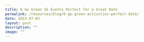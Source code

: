 ```yaml
---
title: 6 Go Green SG Events Perfect for a Great Date
permalink: /resources/blog/6-go-green-activities-perfect-date/
date: 2023-07-03
layout: post
description: ""
image: ""
---
```


